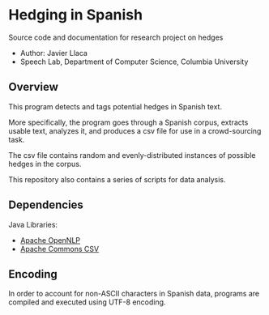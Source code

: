 # Hedging in Spanish

Source code and documentation for research project on hedges

- Author: Javier Llaca
- Speech Lab, Department of Computer Science, Columbia University

## Overview

This program detects and tags potential hedges in Spanish text.

More specifically, the program goes through a Spanish corpus,
extracts usable text, analyzes it, and produces a csv file for 
use in a crowd-sourcing task.

The csv file contains random and evenly-distributed instances 
of possible hedges in the corpus.

This repository also contains a series of scripts for data analysis.

## Dependencies

Java Libraries:
- [Apache OpenNLP](https://opennlp.apache.org)
- [Apache Commons CSV](http://commons.apache.org/proper/commons-csv/)

## Encoding

In order to account for non-ASCII characters in Spanish data,
programs are compiled and executed using UTF-8 encoding.
